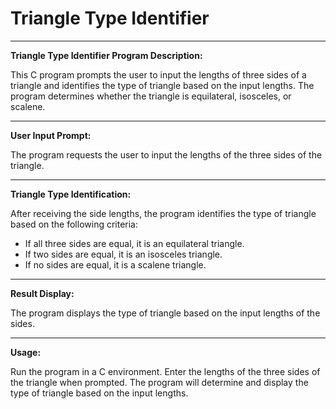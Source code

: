 # Triangle Type Identifier

---------------------------------------------------
**Triangle Type Identifier Program Description:**

This C program prompts the user to input the lengths of three sides of a triangle and identifies the type of triangle based on the input lengths. The program determines whether the triangle is equilateral, isosceles, or scalene.

---------------------------------------------------
**User Input Prompt:**

The program requests the user to input the lengths of the three sides of the triangle.

---------------------------------------------------
**Triangle Type Identification:**

After receiving the side lengths, the program identifies the type of triangle based on the following criteria:
- If all three sides are equal, it is an equilateral triangle.
- If two sides are equal, it is an isosceles triangle.
- If no sides are equal, it is a scalene triangle.

---------------------------------------------------
**Result Display:**

The program displays the type of triangle based on the input lengths of the sides.

---------------------------------------------------
**Usage:**

Run the program in a C environment. Enter the lengths of the three sides of the triangle when prompted. The program will determine and display the type of triangle based on the input lengths.
